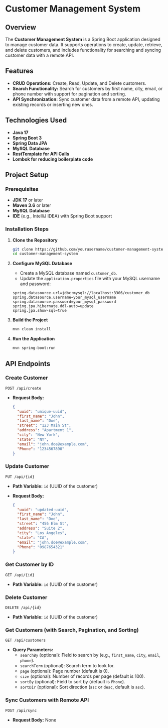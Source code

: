 # Customer Management System

## Overview

The **Customer Management System** is a Spring Boot application designed to manage customer data. It supports operations to create, update, retrieve, and delete customers, and includes functionality for searching and syncing customer data with a remote API.

## Features

- **CRUD Operations:** Create, Read, Update, and Delete customers.
- **Search Functionality:** Search for customers by first name, city, email, or phone number with support for pagination and sorting.
- **API Synchronization:** Sync customer data from a remote API, updating existing records or inserting new ones.

## Technologies Used

- **Java 17**
- **Spring Boot 3**
- **Spring Data JPA**
- **MySQL Database**
- **RestTemplate for API Calls**
- **Lombok for reducing boilerplate code**

## Project Setup

### Prerequisites

- **JDK 17** or later
- **Maven 3.6** or later
- **MySQL Database**
- **IDE** (e.g., IntelliJ IDEA) with Spring Boot support

### Installation Steps

1. **Clone the Repository**

    ```bash
    git clone https://github.com/yourusername/customer-management-system.git
    cd customer-management-system
    ```

2. **Configure MySQL Database**

    - Create a MySQL database named `customer_db`.
    - Update the `application.properties` file with your MySQL username and password:

    ```properties
    spring.datasource.url=jdbc:mysql://localhost:3306/customer_db
    spring.datasource.username=your_mysql_username
    spring.datasource.password=your_mysql_password
    spring.jpa.hibernate.ddl-auto=update
    spring.jpa.show-sql=true
    ```

3. **Build the Project**

    ```bash
    mvn clean install
    ```

4. **Run the Application**

    ```bash
    mvn spring-boot:run
    ```

## API Endpoints

### Create Customer

```http
POST /api/create
```

- **Request Body:**

    ```json
    {
      "uuid": "unique-uuid",
      "first_name": "John",
      "last_name": "Doe",
      "street": "123 Main St",
      "address": "Apartment 1",
      "city": "New York",
      "state": "NY",
      "email": "john.doe@example.com",
      "Phone": "1234567890"
    }
    ```

### Update Customer

```http
PUT /api/{id}
```

- **Path Variable:** `id` (UUID of the customer)
- **Request Body:**

    ```json
    {
      "uuid": "updated-uuid",
      "first_name": "John",
      "last_name": "Doe",
      "street": "456 Elm St",
      "address": "Suite 2",
      "city": "Los Angeles",
      "state": "CA",
      "email": "john.doe@example.com",
      "Phone": "0987654321"
    }
    ```

### Get Customer by ID

```http
GET /api/{id}
```

- **Path Variable:** `id` (UUID of the customer)

### Delete Customer

```http
DELETE /api/{id}
```

- **Path Variable:** `id` (UUID of the customer)

### Get Customers (with Search, Pagination, and Sorting)

```http
GET /api/customers
```

- **Query Parameters:**
  - `searchBy` (optional): Field to search by (e.g., `first_name`, `city`, `email`, `phone`).
  - `searchTerm` (optional): Search term to look for.
  - `page` (optional): Page number (default is 0).
  - `size` (optional): Number of records per page (default is 100).
  - `sortBy` (optional): Field to sort by (default is `Phone`).
  - `sortDir` (optional): Sort direction (`asc` or `desc`, default is `asc`).

### Sync Customers with Remote API

```http
POST /api/sync
```

- **Request Body:** None
